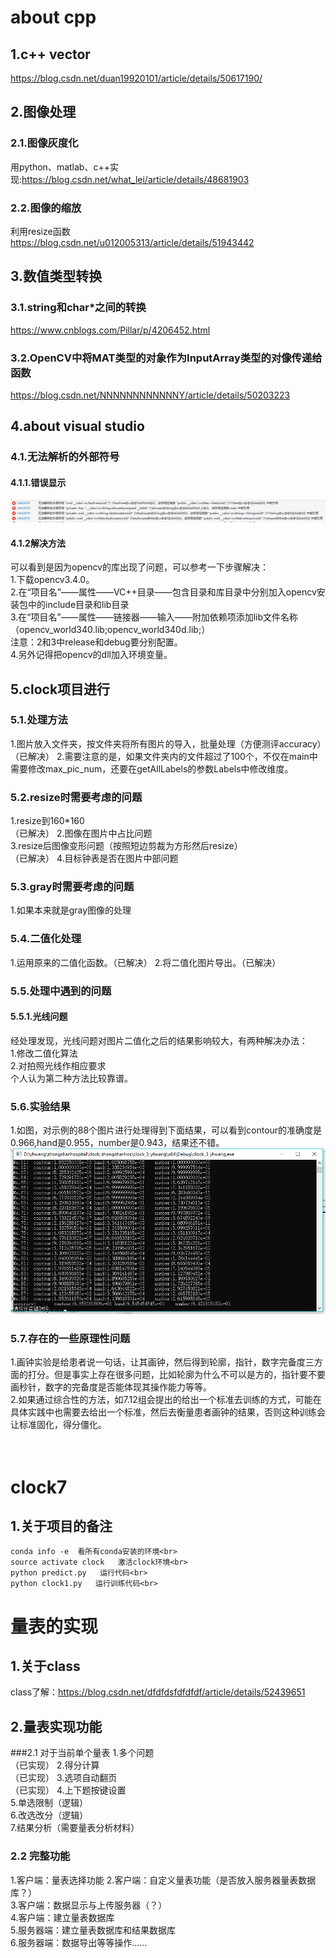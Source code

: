 # about cpp
## 1.c++ vector
https://blog.csdn.net/duan19920101/article/details/50617190/
## 2.图像处理
### 2.1.图像灰度化
用python、matlab、c++实现:https://blog.csdn.net/what_lei/article/details/48681903
### 2.2.图像的缩放
利用resize函数<br>
https://blog.csdn.net/u012005313/article/details/51943442

## 3.数值类型转换
### 3.1.string和char*之间的转换
https://www.cnblogs.com/Pillar/p/4206452.html
### 3.2.OpenCV中将MAT类型的对象作为InputArray类型的对像传递给函数
https://blog.csdn.net/NNNNNNNNNNNNY/article/details/50203223
## 4.about visual studio
### 4.1.无法解析的外部符号
#### 4.1.1.错误显示
![vs_error1](work_record_pic/vs_error1.png)
#### 4.1.2解决方法
可以看到是因为opencv的库出现了问题，可以参考一下步骤解决：<br>1.下载opencv3.4.0。<br>2.在“项目名”——属性——VC++目录——包含目录和库目录中分别加入opencv安装包中的include目录和lib目录<br>3.在“项目名”——属性——链接器——输入——附加依赖项添加lib文件名称（opencv_world340.lib;opencv_world340d.lib;）<br>注意：2和3中release和debug要分别配置。<br>4.另外记得把opencv的dll加入环境变量。
## 5.clock项目进行
### 5.1.处理方法
1.图片放入文件夹，按文件夹将所有图片的导入，批量处理（方便测评accuracy）（已解决）
2.需要注意的是，如果文件夹内的文件超过了100个，不仅在main中需要修改max_pic_num，还要在getAllLabels的参数Labels中修改维度。
### 5.2.resize时需要考虑的问题
1.resize到160*160<br>（已解决）
2.图像在图片中占比问题<br>
3.resize后图像变形问题（按照短边剪裁为方形然后resize）<br>（已解决）
4.目标钟表是否在图片中部问题
### 5.3.gray时需要考虑的问题
1.如果本来就是gray图像的处理
### 5.4.二值化处理
1.运用原来的二值化函数。（已解决）
2.将二值化图片导出。（已解决）
### 5.5.处理中遇到的问题
#### 5.5.1.光线问题
经处理发现，光线问题对图片二值化之后的结果影响较大，有两种解决办法：<br>
1.修改二值化算法<br>
2.对拍照光线作相应要求<br>
个人认为第二种方法比较靠谱。<br>
### 5.6.实验结果
1.如图，对示例的88个图片进行处理得到下面结果，可以看到contour的准确度是0.966,hand是0.955，number是0.943，结果还不错。<br>
![clock_result_ep](work_record_pic/clock_result_ep.png)
### 5.7.存在的一些原理性问题
1.画钟实验是给患者说一句话，让其画钟，然后得到轮廓，指针，数字完备度三方面的打分。但是事实上存在很多问题，比如轮廓为什么不可以是方的，指针要不要画秒针，数字的完备度是否能体现其操作能力等等。<br>
2.如果通过综合性的方法，如7.12组会提出的给出一个标准去训练的方式，可能在具体实践中也需要去给出一个标准，然后去衡量患者画钟的结果，否则这种训练会让标准固化，得分僵化。<br><br><br>
# clock7
## 1.关于项目的备注

```
conda info -e  看所有conda安装的环境<br>
source activate clock   激活clock环境<br>
python predict.py   运行代码<br>
python clock1.py   运行训练代码<br>
```

# 量表的实现
## 1.关于class
class了解：https://blog.csdn.net/dfdfdsfdfdfdf/article/details/52439651
## 2.量表实现功能
###2.1 对于当前单个量表
1.多个问题<br>（已实现）
2.得分计算<br>（已实现）
3.选项自动翻页<br>（已实现）
4.上下题按键设置<br>
5.单选限制（逻辑）<br>
6.改选改分（逻辑）<br>
7.结果分析（需要量表分析材料）<br>
### 2.2 完整功能
1.客户端：量表选择功能
2.客户端：自定义量表功能（是否放入服务器量表数据库？）<br>
3.客户端：数据显示与上传服务器（？）<br>
4.客户端：建立量表数据库<br>
5.服务器端：建立量表数据库和结果数据库<br>
6.服务器端：数据导出等等操作……<br>

